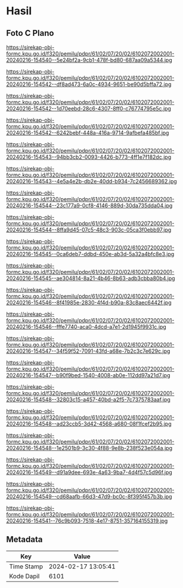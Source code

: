 # Hasil

## Foto C Plano

https://sirekap-obj-formc.kpu.go.id/f320/pemilu/pdpr/61/02/07/20/02/6102072002001-20240216-154540--5e24bf2a-9cb1-478f-bd80-687aa09a5344.jpg

https://sirekap-obj-formc.kpu.go.id/f320/pemilu/pdpr/61/02/07/20/02/6102072002001-20240216-154542--df8ad473-6a0c-4934-9651-be90d5bffa72.jpg

https://sirekap-obj-formc.kpu.go.id/f320/pemilu/pdpr/61/02/07/20/02/6102072002001-20240216-154542--1d70eebd-28c6-4307-8ff0-c76774795e5c.jpg

https://sirekap-obj-formc.kpu.go.id/f320/pemilu/pdpr/61/02/07/20/02/6102072002001-20240216-154542--6242bebf-448a-416a-9714-9afbefa485bf.jpg

https://sirekap-obj-formc.kpu.go.id/f320/pemilu/pdpr/61/02/07/20/02/6102072002001-20240216-154543--94bb3cb2-0093-4426-b773-4ff1e7f182dc.jpg

https://sirekap-obj-formc.kpu.go.id/f320/pemilu/pdpr/61/02/07/20/02/6102072002001-20240216-154543--4e5a4e2b-db2e-40dd-b934-7c2456689362.jpg

https://sirekap-obj-formc.kpu.go.id/f320/pemilu/pdpr/61/02/07/20/02/6102072002001-20240216-154544--23c177a9-0cf8-4146-889d-30da735dda04.jpg

https://sirekap-obj-formc.kpu.go.id/f320/pemilu/pdpr/61/02/07/20/02/6102072002001-20240216-154544--8ffa9d45-07c5-48c3-903c-05ca3f0ebb97.jpg

https://sirekap-obj-formc.kpu.go.id/f320/pemilu/pdpr/61/02/07/20/02/6102072002001-20240216-154545--0ca6deb7-ddbd-450e-ab3d-5a32a4bfc8e3.jpg

https://sirekap-obj-formc.kpu.go.id/f320/pemilu/pdpr/61/02/07/20/02/6102072002001-20240216-154545--ae304814-8a21-4b46-8b63-adb3cbba80b4.jpg

https://sirekap-obj-formc.kpu.go.id/f320/pemilu/pdpr/61/02/07/20/02/6102072002001-20240216-154546--8f41985e-2830-4f4d-b90a-83c8aec6442f.jpg

https://sirekap-obj-formc.kpu.go.id/f320/pemilu/pdpr/61/02/07/20/02/6102072002001-20240216-154546--fffe7740-aca0-4dcd-a7e1-2d1945f9931c.jpg

https://sirekap-obj-formc.kpu.go.id/f320/pemilu/pdpr/61/02/07/20/02/6102072002001-20240216-154547--34f59f52-7091-43fd-a68e-7b2c3c7e629c.jpg

https://sirekap-obj-formc.kpu.go.id/f320/pemilu/pdpr/61/02/07/20/02/6102072002001-20240216-154547--b90f9bed-1540-4008-ab0e-112dd97a21d7.jpg

https://sirekap-obj-formc.kpu.go.id/f320/pemilu/pdpr/61/02/07/20/02/6102072002001-20240216-154548--32803c15-a457-40bd-a2f5-7c7375783aaf.jpg

https://sirekap-obj-formc.kpu.go.id/f320/pemilu/pdpr/61/02/07/20/02/6102072002001-20240216-154548--ad23ccb5-3d42-4568-a680-08f1fcef2b95.jpg

https://sirekap-obj-formc.kpu.go.id/f320/pemilu/pdpr/61/02/07/20/02/6102072002001-20240216-154548--1e2501b9-3c30-4f88-9e8b-238f523e054a.jpg

https://sirekap-obj-formc.kpu.go.id/f320/pemilu/pdpr/61/02/07/20/02/6102072002001-20240216-154549--d91a9dee-693e-4a63-9ba7-4d4f57c5d96f.jpg

https://sirekap-obj-formc.kpu.go.id/f320/pemilu/pdpr/61/02/07/20/02/6102072002001-20240216-154549--cd68aafb-66d3-47d9-bc0c-8f395f457b3b.jpg

https://sirekap-obj-formc.kpu.go.id/f320/pemilu/pdpr/61/02/07/20/02/6102072002001-20240216-154541--76c9b093-7518-4e17-8751-357164155319.jpg


## Metadata

| Key        | Value               |
| ---------- | ------------------- |
| Time Stamp | 2024-02-17 13:05:41 |
| Kode Dapil | 6101                |



